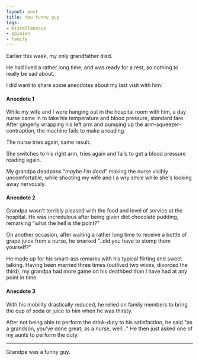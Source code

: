 ```yaml
---
layout: post
title: You funny guy
tags:
- miscellaneous
- opinion
- family
---
```


Earlier this week, my only grandfather died.

He had lived a rather long time, and was ready for a rest, so nothing to really
be sad about.

I did want to share some anecdotes about my last visit with him:

#### Anecdote 1

While my wife and I were hanging out in the hospital room with him, a day nurse
came in to take his temperature and blood pressure, standard fare. After
gingerly wrapping his left arm and pumping up the arm-squeezer-contraption, the
machine fails to make a reading.

The nurse tries again, same result.

She switches to his right arm, tries again and fails to get a blood pressure
reading again.

My grandpa deadpans "*maybe I'm dead*" making the nurse visibly uncomfortable,
while shooting my wife and I a wry smile while she's looking away nervously.


#### Anecdote 2

Grandpa wasn't terribly pleased with the food and level of service at the
hospital. He was incredulous after being given diet chocolate pudding,
remarking "what the hell is the point?"

On another occasion, after waiting a rather long time to receive a bottle of
grape juice from a nurse, he snarked "..did you have to stomp them yourself?"

He made up for his smart-ass remarks with his typical flirting and sweet
talking. Having been married three times (outlived two wives, divorced the
third), my grandpa had more game on his deathbed than I have had at any point
in time.


#### Anecdote 3

With his mobility drastically reduced, he relied on family members to bring the
cup of soda or juice to him when he was thirsty.

After not being able to perform the drink-duty to his satisfaction, he said
"as a grandson, you've done great; as a nurse, well..." He then just asked one
of my aunts to perform the duty.

----

Grandpa was a funny guy.
